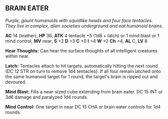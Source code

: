 ## BRAIN EATER

_Purple, gaunt humanoids with squidlike heads and four face tentacles. They live in complex, alien societies underground and eat humanoid brains._

**AC** 14 (leather), **HP** 36, **ATK** 4 tentacle +5 (1d8 + latch) or 1 mind blast or 1 mind control, **MV** near, **S** +2 **D** +3 **C** +0 **I** +4 **W** +2 **Ch** +4, **AL** C, **LV** 8

**Hear Thoughts:** Can hear the surface thoughts of all intelligent creatures within near.

**Latch:** Tentacles attach to hit targets, automatically hitting the next round (DC 12 STR on turn to remove 1d4 tentacles). If all four remain latched onto the same humanoid target for 1 round, the target's brain is ripped out and devoured.

**Mind Blast:** Fills a near-sized cube extending from brain eater. DC 15 INT or 3d6 damage and paralyzed 1d4 rounds.

**Mind Control:** One target in near DC 15 CHA or brain eater controls for 1d4 rounds.

